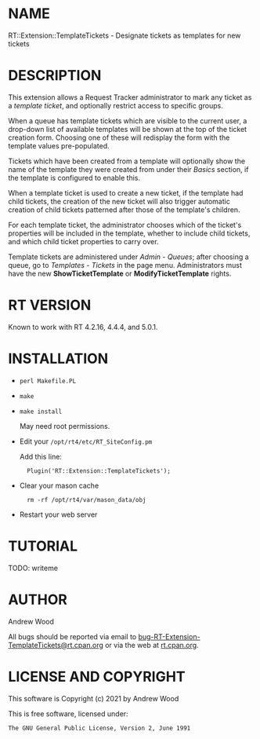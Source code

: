 # NAME

RT::Extension::TemplateTickets - Designate tickets as templates for new tickets

# DESCRIPTION

This extension allows a Request Tracker administrator to mark any ticket as
a _template ticket_, and optionally restrict access to specific groups.

When a queue has template tickets which are visible to the current user, a
drop-down list of available templates will be shown at the top of the ticket
creation form.  Choosing one of these will redisplay the form with the
template values pre-populated.

Tickets which have been created from a template will optionally show the
name of the template they were created from under their _Basics_ section,
if the template is configured to enable this.

When a template ticket is used to create a new ticket, if the template had
child tickets, the creation of the new ticket will also trigger automatic
creation of child tickets patterned after those of the template's children.

For each template ticket, the administrator chooses which of the ticket's
properties will be included in the template, whether to include child
tickets, and which child ticket properties to carry over.

Template tickets are administered under _Admin_ - _Queues_; after choosing
a queue, go to _Templates_ - _Tickets_ in the page menu.  Administrators
must have the new **ShowTicketTemplate** or **ModifyTicketTemplate** rights.

# RT VERSION

Known to work with RT 4.2.16, 4.4.4, and 5.0.1.

# INSTALLATION

- `perl Makefile.PL`
- `make`
- `make install`

    May need root permissions.

- Edit your `/opt/rt4/etc/RT_SiteConfig.pm`

    Add this line:

        Plugin('RT::Extension::TemplateTickets');

- Clear your mason cache

        rm -rf /opt/rt4/var/mason_data/obj

- Restart your web server

# TUTORIAL

TODO: writeme

# AUTHOR

Andrew Wood

<div>
    <p>All bugs should be reported via email to <a
    href="mailto:bug-RT-Extension-TemplateTickets@rt.cpan.org">bug-RT-Extension-TemplateTickets@rt.cpan.org</a>
    or via the web at <a
    href="http://rt.cpan.org/Public/Dist/Display.html?Name=RT-Extension-TemplateTickets">rt.cpan.org</a>.</p>
</div>

# LICENSE AND COPYRIGHT

This software is Copyright (c) 2021 by Andrew Wood

This is free software, licensed under:

    The GNU General Public License, Version 2, June 1991
